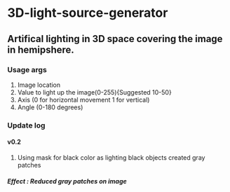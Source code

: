 # 3D-light-source-generator
## Artifical lighting in 3D space covering the image in hemipshere.
### Usage args 
1. Image location
2. Value to light up the image(0-255){Suggested 10-50}
3. Axis (0 for horizontal movement 1 for vertical)
4. Angle (0-180 degrees)

### Update log
#### v0.2
1. Using mask for black color as lighting black objects created gray patches
##### Effect : Reduced gray patches on image
